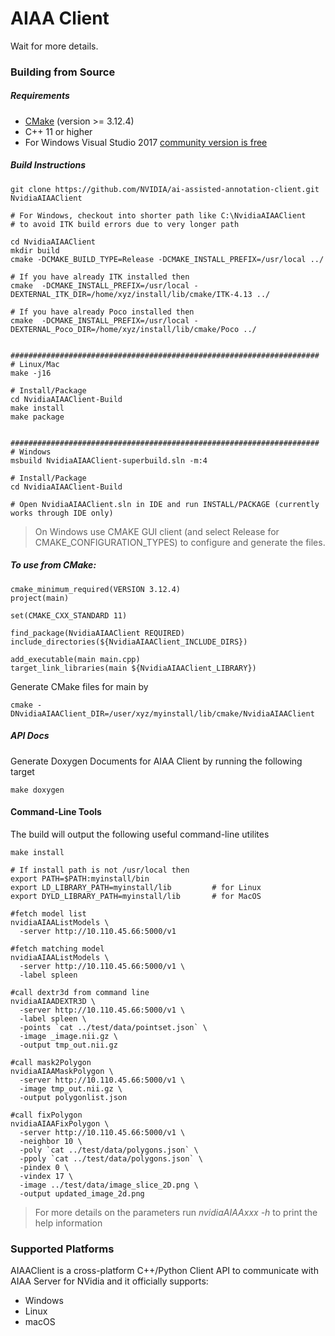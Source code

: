 # AIAA Client
Wait for more details.

### Building from Source

##### Requirements
 - [CMake](https://cmake.org/) (version >= 3.12.4)
 - C++ 11 or higher
 - For Windows Visual Studio 2017 [community version is free](https://visualstudio.microsoft.com/vs/community/)

##### Build Instructions
```
git clone https://github.com/NVIDIA/ai-assisted-annotation-client.git NvidiaAIAAClient

# For Windows, checkout into shorter path like C:\NvidiaAIAAClient 
# to avoid ITK build errors due to very longer path

cd NvidiaAIAAClient
mkdir build
cmake -DCMAKE_BUILD_TYPE=Release -DCMAKE_INSTALL_PREFIX=/usr/local ../

# If you have already ITK installed then
cmake  -DCMAKE_INSTALL_PREFIX=/usr/local -DEXTERNAL_ITK_DIR=/home/xyz/install/lib/cmake/ITK-4.13 ../

# If you have already Poco installed then
cmake  -DCMAKE_INSTALL_PREFIX=/usr/local -DEXTERNAL_Poco_DIR=/home/xyz/install/lib/cmake/Poco ../


#####################################################################
# Linux/Mac
make -j16

# Install/Package
cd NvidiaAIAAClient-Build
make install
make package


#####################################################################
# Windows
msbuild NvidiaAIAAClient-superbuild.sln -m:4

# Install/Package
cd NvidiaAIAAClient-Build

# Open NvidiaAIAAClient.sln in IDE and run INSTALL/PACKAGE (currently works through IDE only)

```

> On Windows use CMAKE GUI client (and select Release for CMAKE_CONFIGURATION_TYPES) to configure and generate the files.


##### To use from CMake:
```
cmake_minimum_required(VERSION 3.12.4)
project(main)

set(CMAKE_CXX_STANDARD 11)

find_package(NvidiaAIAAClient REQUIRED)
include_directories(${NvidiaAIAAClient_INCLUDE_DIRS})

add_executable(main main.cpp)
target_link_libraries(main ${NvidiaAIAAClient_LIBRARY})
```

Generate CMake files for main by

```
cmake -DNvidiaAIAAClient_DIR=/user/xyz/myinstall/lib/cmake/NvidiaAIAAClient
```


##### API Docs
Generate Doxygen Documents for AIAA Client by running the following target

```
make doxygen
```

#### Command-Line Tools
The build will output the following useful command-line utilites

```
make install

# If install path is not /usr/local then
export PATH=$PATH:myinstall/bin
export LD_LIBRARY_PATH=myinstall/lib         # for Linux
export DYLD_LIBRARY_PATH=myinstall/lib       # for MacOS

#fetch model list
nvidiaAIAAListModels \
  -server http://10.110.45.66:5000/v1

#fetch matching model
nvidiaAIAAListModels \
  -server http://10.110.45.66:5000/v1 \
  -label spleen

#call dextr3d from command line
nvidiaAIAADEXTR3D \
  -server http://10.110.45.66:5000/v1 \
  -label spleen \
  -points `cat ../test/data/pointset.json` \
  -image _image.nii.gz \
  -output tmp_out.nii.gz

#call mask2Polygon
nvidiaAIAAMaskPolygon \
  -server http://10.110.45.66:5000/v1 \
  -image tmp_out.nii.gz \
  -output polygonlist.json

#call fixPolygon
nvidiaAIAAFixPolygon \
  -server http://10.110.45.66:5000/v1 \
  -neighbor 10 \
  -poly `cat ../test/data/polygons.json` \
  -ppoly `cat ../test/data/polygons.json` \
  -pindex 0 \
  -vindex 17 \
  -image ../test/data/image_slice_2D.png \
  -output updated_image_2d.png
```

> For more details on the parameters run *nvidiaAIAAxxx -h* to print the help information


### Supported Platforms
AIAAClient is a cross-platform C++/Python Client API to communicate with AIAA Server for NVidia and it officially supports:

 - Windows
 - Linux
 - macOS

